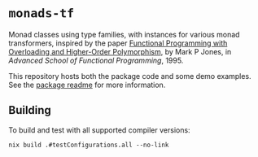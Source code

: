 # `monads-tf`

Monad classes using type families, with instances for various monad transformers,
inspired by the paper
[Functional Programming with Overloading and Higher-Order Polymorphism][paper],
by Mark P Jones, in _Advanced School of Functional Programming_, 1995.

This repository hosts both the package code and some demo examples.
See the [package readme](./monads-tf/readme.md) for more information.

## Building

To build and test with all supported compiler versions:

```shell
nix build .#testConfigurations.all --no-link
```

[paper]: https://web.cecs.pdx.edu/~mpj/pubs/springschool.html
